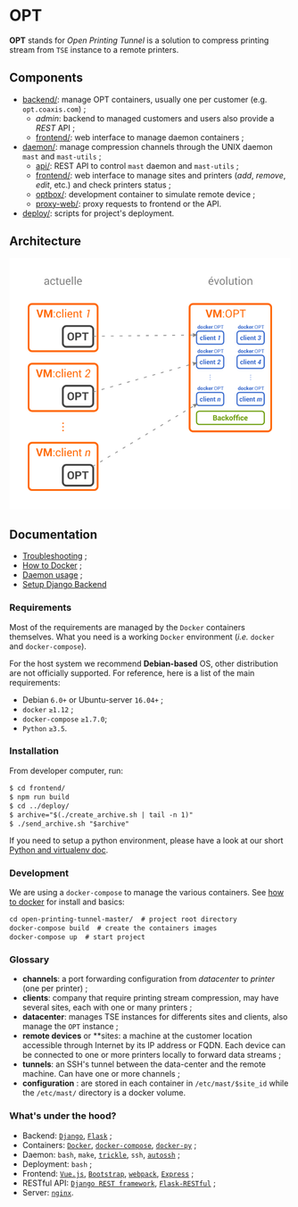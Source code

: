 
# OPT

**OPT** stands for _Open Printing Tunnel_ is  a solution to compress printing stream from `TSE` instance to a remote printers.

## Components

* [backend/](./backend): manage OPT containers, usually one per customer (e.g. `opt.coaxis.com`) ;
    * _admin_: backend to managed customers and users also provide a _REST_ API ;
    * [frontend/](./backend/frontend): web interface to manage daemon containers ;
* [daemon/](./daemon): manage compression channels through the UNIX daemon `mast` and `mast-utils` ;
    * [api/](./daemon/api): REST API to control `mast` daemon  and `mast-utils` ;
    * [frontend/](./daemon/frontend): web interface to manage sites and printers (_add_, _remove_, _edit_, etc.) and check printers status ;
    * [optbox/](./daemon/optbox): development container to simulate remote device ;
    * [proxy-web/](./daemon/proxy-web): proxy requests to frontend or the API.
* [deploy/](./deploy): scripts for project's deployment.

    
## Architecture

![./docs/diagrams/architecture.png](./docs/diagrams/architecture.png)


## Documentation

* [Troubleshooting](./docs/troubleshooting.md) ;
* [How to Docker](./docs/how-to-docker.md) ;
* [Daemon usage](./daemon/) ;
* [Setup Django Backend](backend/README.md)

### Requirements

Most of the requirements are managed by the `Docker` containers themselves. What you need is a working `Docker` environment (_i.e._ `docker` and `docker-compose`).

For the host system we recommend **Debian-based** OS, other distribution are not officially supported. For reference, here is a list of the main requirements:

* Debian `6.0+` or Ubuntu-server `16.04+` ;
* `docker` `≥1.12` ;
* `docker-compose` `≥1.7.0`;
* `Python` `≥3.5`.

### Installation

From developer computer, run:

    $ cd frontend/
    $ npm run build
    $ cd ../deploy/
    $ archive="$(./create_archive.sh | tail -n 1)"
    $ ./send_archive.sh "$archive"
    
If you need to setup a python environment, please have a look at our short [Python and virtualenv doc](./docs/how-to-python-and-virtualenv.md).
### Development

We are using a `docker-compose` to manage the various containers. See [how to docker](./docs/HOW-TO-DOCKER.md) for install and basics: 

    cd open-printing-tunnel-master/  # project root directory
    docker-compose build  # create the containers images 
    docker-compose up  # start project

### Glossary

* **channels**: a port forwarding configuration from _datacenter_ to _printer_ (one per printer) ;
* **clients**: company that require printing stream compression, may have several sites, each with one or many printers ;
* **datacenter**: manages TSE instances for differents sites and clients, also manage the `OPT` instance ; 
* **remote devices** or **site*s*: a machine at the customer location accessible through Internet by its IP address or FQDN. Each device can be connected to one or more printers locally to forward data streams ;
* **tunnels**: an SSH's tunnel between the data-center and the remote machine. Can have one or more channels ;
* **configuration** : are stored in each container in `/etc/mast/$site_id` while the `/etc/mast/` directory is a docker volume.

### What's under the hood?

* Backend: [`Django`](https://djangoproject.com), [`Flask`](http://flask.pocoo.org/) ;
* Containers: [`Docker`](https://docs.docker.com/engine/), [`docker-compose`](https://docs.docker.com/compose/), [`docker-py`](http://docker-py.readthedocs.io/) ;
* Daemon: `bash`, `make`, [`trickle`](https://github.com/mariusae/trickle), `ssh`, [`autossh`](http://www.harding.motd.ca/autossh/) ;
* Deployment: `bash` ;
* Frontend: [`Vue.js`](http://vuejs.org/), [`Bootstrap`](http://v4-alpha.getbootstrap.com/), [`webpack`](https://webpack.github.io/docs/tutorials/getting-started/), [`Express`](http://expressjs.com/) ;
* RESTful API: 
    [`Django REST framework`](http://www.django-rest-framework.org/),
    [`Flask-RESTful`](http://flask-restful.readthedocs.io/) ;
* Server: [`nginx`](http://nginx.org/).
